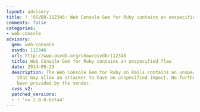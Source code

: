 ```yaml
---
layout: advisory
title: ! 'OSVDB-112346: Web Console Gem for Ruby contains an unspecified flaw'
comments: false
categories:
- web-console
advisory:
  gem: web-console
  osvdb: 112346
  url: http://www.osvdb.org/show/osvdb/112346
  title: Web Console Gem for Ruby contains an unspecified flaw
  date: 2014-09-29
  description: The Web Console Gem for Ruby on Rails contains an unspecified flaw
    that may allow an attacker to have an unspecified impact. No further details have
    been provided by the vendor.
  cvss_v2: 
  patched_versions:
  - ! '>= 2.0.0.beta4'
---
```

